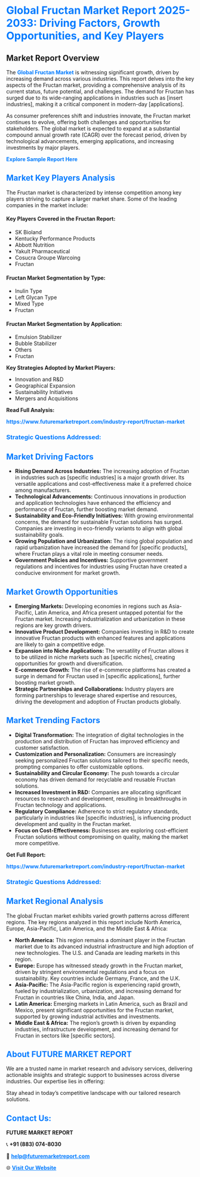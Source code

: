 <h1 style="color: #007BFF;">Global Fructan Market Report 2025-2033: Driving Factors, Growth Opportunities, and Key Players</h1>

<section id="overview">
<h2>Market Report Overview</h2>
<p>The <a href="https://www.futuremarketreport.com/industry-report/fructan-market" style="color: #007BFF; text-decoration: none;"><strong>Global Fructan Market</strong></a> is witnessing significant growth, driven by increasing demand across various industries. This report delves into the key aspects of the Fructan market, providing a comprehensive analysis of its current status, future potential, and challenges. The demand for Fructan has surged due to its wide-ranging applications in industries such as [insert industries], making it a critical component in modern-day [applications].</p>
<p>As consumer preferences shift and industries innovate, the Fructan market continues to evolve, offering both challenges and opportunities for stakeholders. The global market is expected to expand at a substantial compound annual growth rate (CAGR) over the forecast period, driven by technological advancements, emerging applications, and increasing investments by major players.</p>
</section>

<section id="overview">
<p><a href="https://www.futuremarketreport.com/request-sample/reportId=99165" style="color: #007BFF; text-decoration: none;"><strong>Explore Sample Report Here</strong></a></p>
</section>

<section id="key-players">
<h2 style="color: #007BFF;">Market Key Players Analysis</h2>
<p>The Fructan market is characterized by intense competition among key players striving to capture a larger market share. Some of the leading companies in the market include:</p>
<h4>Key Players Covered in the Fructan Report:</h4>
<ul><li>SK Bioland</li><li>Kentucky Performance Products</li><li>Abbott Nutrition</li><li>Yakult Pharmaceutical</li><li>Cosucra Groupe Warcoing</li><li>Fructan</li></ul>
<h4>Fructan Market Segmentation by Type:</h4>
<ul><li>Inulin Type</li><li>Left Glycan Type</li><li>Mixed Type</li><li>Fructan</li></ul>

<h4>Fructan Market Segmentation by Application:</h4>
<ul><li>Emulsion Stabilizer</li><li>Bubble Stabilizer</li><li>Others</li><li>Fructan</li></ul>
<p><strong>Key Strategies Adopted by Market Players:</strong></p>
<ul>
<li>Innovation and R&D</li>
<li>Geographical Expansion</li>
<li>Sustainability Initiatives</li>
<li>Mergers and Acquisitions</li>
</ul>
</section>

<section>
<p><strong>Read Full Analysis: </strong></p><a href="https://www.futuremarketreport.com/industry-report/fructan-market" style="color: #007BFF; text-decoration: none;"><strong>https://www.futuremarketreport.com/industry-report/fructan-market</strong></a>
<h3 style="color: #007BFF;">Strategic Questions Addressed:</h3>
</section>

<section id="driving-factors">
<h2 style="color: #007BFF;">Market Driving Factors</h2>
<ul>
<li><strong>Rising Demand Across Industries:</strong> The increasing adoption of Fructan in industries such as [specific industries] is a major growth driver. Its versatile applications and cost-effectiveness make it a preferred choice among manufacturers.</li>
<li><strong>Technological Advancements:</strong> Continuous innovations in production and application technologies have enhanced the efficiency and performance of Fructan, further boosting market demand.</li>
<li><strong>Sustainability and Eco-Friendly Initiatives:</strong> With growing environmental concerns, the demand for sustainable Fructan solutions has surged. Companies are investing in eco-friendly variants to align with global sustainability goals.</li>
<li><strong>Growing Population and Urbanization:</strong> The rising global population and rapid urbanization have increased the demand for [specific products], where Fructan plays a vital role in meeting consumer needs.</li>
<li><strong>Government Policies and Incentives:</strong> Supportive government regulations and incentives for industries using Fructan have created a conducive environment for market growth.</li>
</ul>
</section>

<section id="growth-opportunities">
<h2 style="color: #007BFF;">Market Growth Opportunities</h2>
<ul>
<li><strong>Emerging Markets:</strong> Developing economies in regions such as Asia-Pacific, Latin America, and Africa present untapped potential for the Fructan market. Increasing industrialization and urbanization in these regions are key growth drivers.</li>
<li><strong>Innovative Product Development:</strong> Companies investing in R&D to create innovative Fructan products with enhanced features and applications are likely to gain a competitive edge.</li>
<li><strong>Expansion into Niche Applications:</strong> The versatility of Fructan allows it to be utilized in niche markets such as [specific niches], creating opportunities for growth and diversification.</li>
<li><strong>E-commerce Growth:</strong> The rise of e-commerce platforms has created a surge in demand for Fructan used in [specific applications], further boosting market growth.</li>
<li><strong>Strategic Partnerships and Collaborations:</strong> Industry players are forming partnerships to leverage shared expertise and resources, driving the development and adoption of Fructan products globally.</li>
</ul>
</section>

<section id="trending-factors">
<h2 style="color: #007BFF;">Market Trending Factors</h2>
<ul>
<li><strong>Digital Transformation:</strong> The integration of digital technologies in the production and distribution of Fructan has improved efficiency and customer satisfaction.</li>
<li><strong>Customization and Personalization:</strong> Consumers are increasingly seeking personalized Fructan solutions tailored to their specific needs, prompting companies to offer customizable options.</li>
<li><strong>Sustainability and Circular Economy:</strong> The push towards a circular economy has driven demand for recyclable and reusable Fructan solutions.</li>
<li><strong>Increased Investment in R&D:</strong> Companies are allocating significant resources to research and development, resulting in breakthroughs in Fructan technology and applications.</li>
<li><strong>Regulatory Compliance:</strong> Adherence to strict regulatory standards, particularly in industries like [specific industries], is influencing product development and quality in the Fructan market.</li>
<li><strong>Focus on Cost-Effectiveness:</strong> Businesses are exploring cost-efficient Fructan solutions without compromising on quality, making the market more competitive.</li>
</ul>
</section>

<section>
<p><strong>Get Full Report: </strong></p><a href="https://www.futuremarketreport.com/industry-report/fructan-market" style="color: #007BFF; text-decoration: none;"><strong>https://www.futuremarketreport.com/industry-report/fructan-market</strong></a>
<h3 style="color: #007BFF;">Strategic Questions Addressed:</h3>
</section>


<section id="regional-analysis">
<h2 style="color: #007BFF;">Market Regional Analysis</h2>
<p>The global Fructan market exhibits varied growth patterns across different regions. The key regions analyzed in this report include North America, Europe, Asia-Pacific, Latin America, and the Middle East & Africa:</p>
<ul>
<li><strong>North America:</strong> This region remains a dominant player in the Fructan market due to its advanced industrial infrastructure and high adoption of new technologies. The U.S. and Canada are leading markets in this region.</li>
<li><strong>Europe:</strong> Europe has witnessed steady growth in the Fructan market, driven by stringent environmental regulations and a focus on sustainability. Key countries include Germany, France, and the U.K.</li>
<li><strong>Asia-Pacific:</strong> The Asia-Pacific region is experiencing rapid growth, fueled by industrialization, urbanization, and increasing demand for Fructan in countries like China, India, and Japan.</li>
<li><strong>Latin America:</strong> Emerging markets in Latin America, such as Brazil and Mexico, present significant opportunities for the Fructan market, supported by growing industrial activities and investments.</li>
<li><strong>Middle East & Africa:</strong> The region’s growth is driven by expanding industries, infrastructure development, and increasing demand for Fructan in sectors like [specific sectors].</li>
</ul>
</section>

<footer>
<h2 style="color: #007BFF;">About FUTURE MARKET REPORT</h2>
<p>We are a trusted name in market research and advisory services, delivering actionable insights and strategic support to businesses across diverse industries. Our expertise lies in offering:</p>

<p>Stay ahead in today’s competitive landscape with our tailored research solutions.</p>

<h2 style="color: #007BFF;">Contact Us:</h2>
<p><strong>FUTURE MARKET REPORT</strong></p>
<p>📞 <strong>+91 (883) 074-8030</strong></p>
<p>📧 <strong><a href="mailto:help@futuremarketreport.com" style="color: #007BFF;">help@futuremarketreport.com</a></strong></p>
<p>🌐 <strong><a href="https://www.futuremarketreport.com/" style="color: #007BFF;">Visit Our Website</a></strong></p>
</footer>